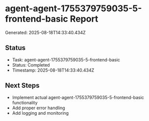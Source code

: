 # agent-agent-1755379759035-5-frontend-basic Report

Generated: 2025-08-18T14:33:40.434Z

## Status
- Task: agent-agent-1755379759035-5-frontend-basic
- Status: Completed
- Timestamp: 2025-08-18T14:33:40.434Z

## Next Steps
- Implement actual agent-agent-1755379759035-5-frontend-basic functionality
- Add proper error handling
- Add logging and monitoring
